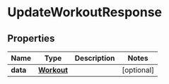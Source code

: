 
# UpdateWorkoutResponse

## Properties
Name | Type | Description | Notes
------------ | ------------- | ------------- | -------------
**data** | [**Workout**](Workout.md) |  |  [optional]



